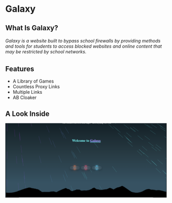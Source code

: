 # Galaxy 
## What Is Galaxy?
###### Galaxy is a website built to bypass school firewalls by providing methods and tools for students to access blocked websites and online content that may be restricted by school networks.



## Features

- A Library of Games
- Countless Proxy Links
- Multiple Links
- AB Cloaker

## A Look Inside

![App Screenshot](img.png)

